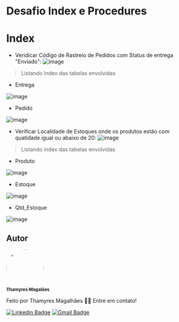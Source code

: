 # Desafio Index e Procedures

<h1>Index</h1>

- Veridicar Código de Rastreio de Pedidos com Status de entrega "Enviado": 
![image](https://user-images.githubusercontent.com/24790794/198850656-0d236e33-3dbb-428e-b431-002c5933e766.png)

> Listando Index das tabelas envolvidas

- Entrega

![image](https://user-images.githubusercontent.com/24790794/198850550-275231cf-1781-4cf3-bb9b-7cb1e6f92778.png)

- Pedido

![image](https://user-images.githubusercontent.com/24790794/198850733-41576191-69d8-4510-8482-417b0314f4f9.png)


- Verificar Localidade de Estoques onde os produtos estão com quatidade igual ou abaixo de 20:
 ![image](https://user-images.githubusercontent.com/24790794/198850698-343dadfa-127c-4b69-a36b-7edee1cdb255.png)

>Listando index das tabelas envolvidas

- Produto 

![image](https://user-images.githubusercontent.com/24790794/198850748-17144521-b1c1-4587-90a8-eabe76fd2dda.png)

- Estoque

![image](https://user-images.githubusercontent.com/24790794/198850761-fb1de822-8f3c-42d5-b4fc-bc6d99778912.png)

- Qtd_Estoque

![image](https://user-images.githubusercontent.com/24790794/198850778-76fd65fb-897c-41bf-89ed-98f8d2f5e435.png)


## Autor

<a href="https://www.linkedin.com/in/thamyres-magalhaes/">
 <img style="border-radius: 50%;" src="https://avatars.githubusercontent.com/u/24790794?v=4" width="100px;" alt=""/>
 <br />
 <sub><b>Thamyres Magalães</b></sub></a> <a href="https://www.linkedin.com/in/thamyres-magalhaes/" title="LinkedIn"></a>
 
Feito por Thamyres Magalhães 👋🏽 Entre em contato!

[![Linkedin Badge](https://img.shields.io/badge/-Thamyres-blue?style=flat-square&logo=Linkedin&logoColor=white&link=https://www.linkedin.com/in/thamyres-magalhaes/)](https://www.linkedin.com/in/thamyres-magalhaes/)
[![Gmail Badge](https://img.shields.io/badge/-pink.thamyres@gmail.com-c14438?style=flat-square&logo=Gmail&logoColor=white&link=mailto:pink.thamyres@gmail.com)](mailto:pink.thamyres@gmail.com)
